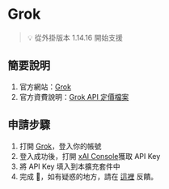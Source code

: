 # Grok

> 💡 從外掛版本 1.14.16 開始支援

## 簡要說明

1. 官方網站：[Grok](https://docs.x.ai/docs/introduction/)
2. 官方資費說明：[Grok API 定價檔案](https://docs.x.ai/docs/models?cluster=us-east-1/)

## 申請步驟

1. 打開 [Grok](https://x.ai/api/)，登入你的帳號
2. 登入成功後，打開 [xAI Console](https://console.x.ai/)獲取 API Key
3. 將 API Key 填入到本擴充套件中
4. 完成 🎉，如有疑惑的地方，請在 [這裡](https://github.com/immersive-translate/immersive-translate/issues/137) 反饋。